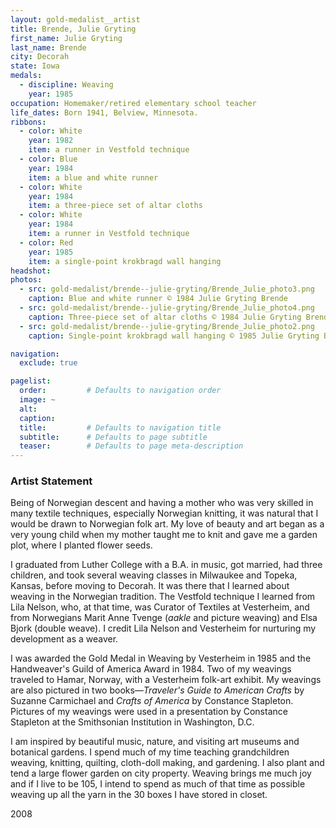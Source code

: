 ```yaml
---
layout: gold-medalist__artist
title: Brende, Julie Gryting
first_name: Julie Gryting
last_name: Brende
city: Decorah
state: Iowa
medals: 
  - discipline: Weaving
    year: 1985
occupation: Homemaker/retired elementary school teacher
life_dates: Born 1941, Belview, Minnesota.
ribbons:
  - color: White
    year: 1982
    item: a runner in Vestfold technique
  - color: Blue
    year: 1984
    item: a blue and white runner
  - color: White
    year: 1984
    item: a three-piece set of altar cloths
  - color: White
    year: 1984
    item: a runner in Vestfold technique
  - color: Red
    year: 1985
    item: a single-point krokbragd wall hanging
headshot:
photos:
  - src: gold-medalist/brende--julie-gryting/Brende_Julie_photo3.png
    caption: Blue and white runner © 1984 Julie Gryting Brende
  - src: gold-medalist/brende--julie-gryting/Brende_Julie_photo4.png
    caption: Three-piece set of altar cloths © 1984 Julie Gryting Brende
  - src: gold-medalist/brende--julie-gryting/Brende_Julie_photo2.png
    caption: Single-point krokbragd wall hanging © 1985 Julie Gryting Brende

navigation:
  exclude: true

pagelist:
  order:         # Defaults to navigation order  
  image: ~
  alt:
  caption:
  title:         # Defaults to navigation title
  subtitle:      # Defaults to page subtitle
  teaser:        # Defaults to page meta-description  
---
```

### Artist Statement

Being of Norwegian descent and having a mother who was very skilled in many textile techniques, especially Norwegian knitting, it was natural that I would be drawn to Norwegian folk art. My love of beauty and art began as a very young child when my mother taught me to knit and gave me a garden plot, where I planted flower seeds.

I graduated from Luther College with a B.A. in music, got married, had three children, and took several weaving classes in Milwaukee and Topeka, Kansas, before moving to Decorah. It was there that I learned about weaving in the Norwegian tradition. The Vestfold technique I learned from Lila Nelson, who, at that time, was Curator of Textiles at Vesterheim, and from Norwegians Marit Anne Tvenge (_aakle_ and picture weaving) and Elsa Bjork (double weave). I credit Lila Nelson and Vesterheim for nurturing my development as a weaver.

I was awarded the Gold Medal in Weaving by Vesterheim in 1985 and the Handweaver's Guild of America Award in 1984. Two of my weavings traveled to Hamar, Norway, with a Vesterheim folk-art exhibit. My weavings are also pictured in two books—_Traveler's Guide to American Crafts_ by Suzanne Carmichael and _Crafts of America_ by Constance Stapleton. Pictures of my weavings were used in a presentation by Constance Stapleton at the Smithsonian Institution in Washington, D.C.

I am inspired by beautiful music, nature, and visiting art museums and botanical gardens. I spend much of my time teaching grandchildren weaving, knitting, quilting, cloth-doll making, and gardening. I also plant and tend a large flower garden on city property. Weaving brings me much joy and if I live to be 105, I intend to spend as much of that time as possible weaving up all the yarn in the 30 boxes I have stored in closet. 

2008
